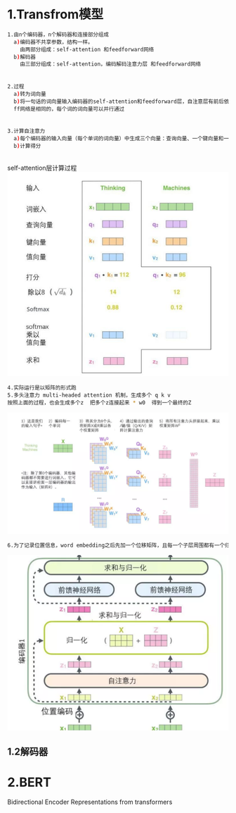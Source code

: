 1.Transfrom模型
==================

```bash
1.由n个编码器，n个解码器和连接部分组成
  a)编码器不共享参数，结构一样。
    由两部分组成：self-attention 和feedforward网络
  b)解码器
    由三部分组成：self-attention，编码解码注意力层 和feedforward网络
    
    
2.过程
  a)转为词向量
  b)将一句话的词向量输入编码器的self-attention和feedforward层，自注意层有前后依赖关系，ff层没有，所以可以并行输入
  ff网络是相同的，每个词的词向量可以并行通过


3.计算自注意力
  a)每个编码器的输入向量（每个单词的词向量）中生成三个向量：查询向量、一个键向量和一个值向量，通过词嵌入与三个权重矩阵后相乘创建的
  b)计算得分
  
```

self-attention层计算过程
![](https://github.com/ehamster/NLP/blob/master/images/attention.png)



```bash
4.实际运行是以矩阵的形式跑
5.多头注意力 multi-headed attention 机制，生成多个 q k v
按照上面的过程，也会生成多个z  把多个z连接起来 * w0  得到一个最终的Z


```

![](https://github.com/ehamster/NLP/blob/master/images/multi.png)


```bash
6.为了记录位置信息，word embedding之后先加一个位移矩阵，且每一个子层周围都有一个归一化
```

![](https://github.com/ehamster/NLP/blob/master/images/%E7%BC%96%E7%A0%81%E5%99%A8.png)


1.2解码器
------------------





2.BERT
=====================
Bidirectional Encoder Representations from transformers

